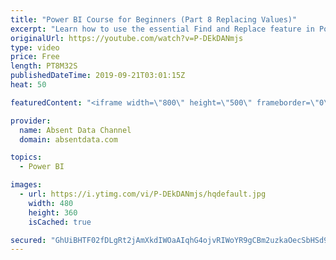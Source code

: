 ```yaml
---
title: "Power BI Course for Beginners (Part 8 Replacing Values)"
excerpt: "Learn how to use the essential Find and Replace feature in Power BI."
originalUrl: https://youtube.com/watch?v=P-DEkDANmjs
type: video
price: Free
length: PT8M32S
publishedDateTime: 2019-09-21T03:01:15Z
heat: 50

featuredContent: "<iframe width=\"800\" height=\"500\" frameborder=\"0\" src=\"https://www.youtube.com/embed/P-DEkDANmjs\" allow=\"accelerometer; autoplay; encrypted-media; gyroscope; picture-in-picture\" allowfullscreen></iframe>"

provider:
  name: Absent Data Channel
  domain: absentdata.com

topics:
  - Power BI

images:
  - url: https://i.ytimg.com/vi/P-DEkDANmjs/hqdefault.jpg
    width: 480
    height: 360
    isCached: true

secured: "GhUiBHTF02fDLgRt2jAmXkdIWOaAIqhG4ojvRIWoYR9gCBm2uzkaOecSbHSd9Gs6RVctjINYLUrEanGcgNvt9PxVEFbF/SMRJCZSATNz/agHMa3bdqBZJXJnhTowOFviZpzFo5mbW6EYXoJtk5rIkuM3tAoegHlY0P/E9HD9fRJPSLzjAfa7ZY6N7Yn/EQflRn/VFxFgjgV2GO949UNCY4pqeKiofBIuGeyXcEnsHNDEQchO7Th2SJhNO4Z5GTiWIaI6vNDk0LdJJMHL6wd+aEzsOlUUm16uHUEa1EkAn6TESrjXdT3iNvaXUEcgxPJDnY/8rSTbrKqE6CO+HLBXndFf3e5/V6zWoXx5JJUH1wy6jgx5wgi78HAQGL7ZUjxQbGNGPuNGSI/Q7ROQqYpqeBDFvcSwPhTyyY023cl0Mps=;lAzQBvnpogoY+Ii3tBhucw=="
---
```


